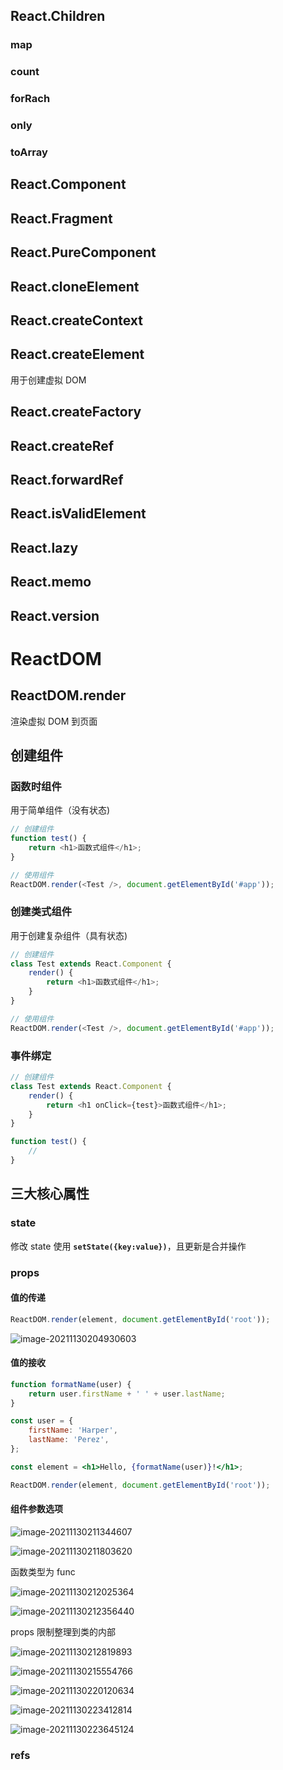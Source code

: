 ## React.Children

### map

### count

### forRach

### only

### toArray

## React.Component

## React.Fragment

## React.PureComponent

## React.cloneElement

## React.createContext

## React.createElement

用于创建虚拟 DOM

## React.createFactory

## React.createRef

## React.forwardRef

## React.isValidElement

## React.lazy

## React.memo

## React.version

# ReactDOM

## ReactDOM.render

渲染虚拟 DOM 到页面

## 创建组件

### 函数时组件

用于简单组件（没有状态)

```javascript
// 创建组件
function test() {
    return <h1>函数式组件</h1>;
}

// 使用组件
ReactDOM.render(<Test />, document.getElementById('#app'));
```

### 创建类式组件

用于创建复杂组件（具有状态)

```javascript
// 创建组件
class Test extends React.Component {
    render() {
        return <h1>函数式组件</h1>;
    }
}

// 使用组件
ReactDOM.render(<Test />, document.getElementById('#app'));
```

### 事件绑定

```javascript
// 创建组件
class Test extends React.Component {
    render() {
        return <h1 onClick={test}>函数式组件</h1>;
    }
}

function test() {
    //
}
```

## 三大核心属性

### state

修改 state 使用 **`setState({key:value})`**，且更新是合并操作

### props

#### 值的传递

```jsx
ReactDOM.render(element, document.getElementById('root'));
```

![image-20211130204930603](https://blog-pic-store.oss-cn-beijing.aliyuncs.com/blog/image-20211130204930603.png)

#### 值的接收

```jsx
function formatName(user) {
    return user.firstName + ' ' + user.lastName;
}

const user = {
    firstName: 'Harper',
    lastName: 'Perez',
};

const element = <h1>Hello, {formatName(user)}!</h1>;

ReactDOM.render(element, document.getElementById('root'));
```

#### 组件参数选项

![image-20211130211344607](https://blog-pic-store.oss-cn-beijing.aliyuncs.com/blog/image-20211130211344607.png)

![image-20211130211803620](https://blog-pic-store.oss-cn-beijing.aliyuncs.com/blog/image-20211130211803620.png)

函数类型为 func

![image-20211130212025364](https://blog-pic-store.oss-cn-beijing.aliyuncs.com/blog/image-20211130212025364.png)

![image-20211130212356440](https://blog-pic-store.oss-cn-beijing.aliyuncs.com/blog/image-20211130212356440.png)

props 限制整理到类的内部

![image-20211130212819893](https://blog-pic-store.oss-cn-beijing.aliyuncs.com/blog/image-20211130212819893.png)

![image-20211130215554766](https://blog-pic-store.oss-cn-beijing.aliyuncs.com/blog/image-20211130215554766.png)

![image-20211130220120634](https://blog-pic-store.oss-cn-beijing.aliyuncs.com/blog/image-20211130220120634.png)

![image-20211130223412814](https://blog-pic-store.oss-cn-beijing.aliyuncs.com/blog/image-20211130223412814.png)

![image-20211130223645124](https://blog-pic-store.oss-cn-beijing.aliyuncs.com/blog/image-20211130223645124.png)

### refs
